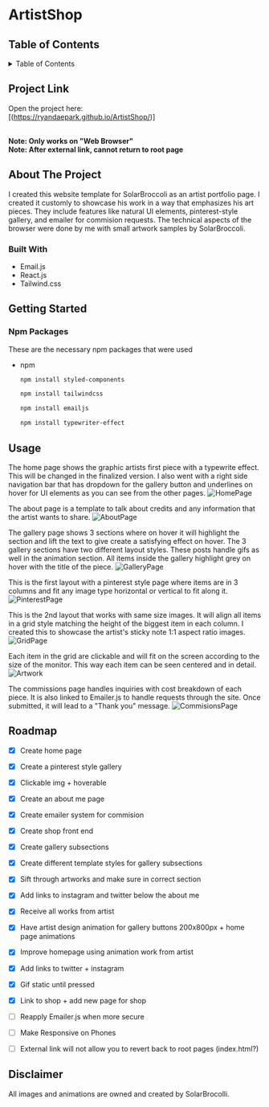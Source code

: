 # ArtistShop

<!-- TABLE OF CONTENTS -->
## Table of Contents

<details>
  <summary>Table of Contents</summary>
  <ol>
    <li>
      <a href="#project-link">Project Link</a>
    </li>
    <li>
      <a href="#about-the-project">About The Project</a>
      <ul>
        <li><a href="#built-with">Built With</a></li>
      </ul>
    </li>
    <li>
      <a href="#getting-started">Getting Started</a>
      <ul>
        <li><a href="#roadmap">Roadmap</a></li>
      </ul>
    </li>
    <li><a href="#usage">Usage</a></li>
    <li><a href="#disclaimer">Disclaimer</a></li>
  </ol>
</details>

<!-- PROJECT LINK -->
## Project Link

Open the project here: </br>
[(https://ryandaepark.github.io/ArtistShop/)]

</br>
<b> Note: Only works on "Web Browser" </b> 
</br>
<b> Note: After external link, cannot return to root page </b> 

<!-- ABOUT THE PROJECT -->
## About The Project

I created this website template for SolarBroccoli as an artist portfolio page. I created it customly to showcase his work in a way that emphasizes his art pieces. They include features like natural UI elements, pinterest-style gallery, and emailer for commision requests. The technical aspects of the browser were done by me with small artwork samples by SolarBroccoli. 

### Built With

* Email.js
* React.js
* Tailwind.css


<!-- GETTING STARTED -->
## Getting Started

### Npm Packages
These are the necessary npm packages that were used

* npm
  ```sh
  npm install styled-components
  ```

  ```sh
  npm install tailwindcss
  ```

  ```sh
  npm install emailjs
  ```

  ```sh
  npm install typewriter-effect
  ```

<!-- USAGE EXAMPLES -->
## Usage
The home page shows the graphic artists first piece with a typewrite effect. This will be changed in the finalized version. I also went with a right side navigation bar that has dropdown for the gallery button and underlines on hover for UI elements as you can see from the other pages. 
![HomePage](https://github.com/ryandaepark/ArtistShop/assets/57121651/8c719149-2ed6-42d0-a454-c172a1928f90)
</br>

The about page is a template to talk about credits and any information that the artist wants to share. 
![AboutPage](https://github.com/ryandaepark/ArtistShop/assets/57121651/848d9f7f-f7e0-4fdf-98df-4150f2864a33)
</br>

The gallery page shows 3 sections where on hover it will highlight the section and lift the text to give create a satisfying effect on hover. The 3 gallery sections have two different layout styles. These posts handle gifs as well in the animation section. All items inside the gallery highlight grey on hover with the title of the piece. 
![GalleryPage](https://github.com/ryandaepark/ArtistShop/assets/57121651/f8c395d4-fbc8-4179-9449-68638796ebc5)
</br>

This is the first layout with a pinterest style page where items are in 3 columns and fit any image type horizontal or vertical to fit along it. 
![PinterestPage](https://github.com/ryandaepark/ArtistShop/assets/57121651/06ebead9-70a8-4418-a63d-88681e1966e8)
</br>

This is the 2nd layout that works with same size images. It will align all items in a grid style matching the height of the biggest item in each column. I created this to showcase the artist's sticky note 1:1 aspect ratio images. 
![GridPage](https://github.com/ryandaepark/ArtistShop/assets/57121651/e059c226-8f40-4d4b-9713-488227a5c364)
</br>

Each item in the grid are clickable and will fit on the screen according to the size of the monitor. This way each item can be seen centered and in detail. 
![Artwork](https://github.com/ryandaepark/ArtistShop/assets/57121651/c36e5ed5-cd02-4bf3-8a55-d95962268096)
</br>

The commissions page handles inquiries with cost breakdown of each piece. It is also linked to Emailer.js to handle requests through the site. Once submitted, it will lead to a "Thank you" message. 
![CommisionsPage](https://github.com/ryandaepark/ArtistShop/assets/57121651/e200819b-5bbe-40a1-bebd-fbffa7ca2f9a)
</br>

<!-- ROADMAP -->
## Roadmap

- [X] Create home page 
- [X] Create a pinterest style gallery 
- [X] Clickable img + hoverable
- [X] Create an about me page
- [X] Create emailer system for commision
- [X] Create shop front end
- [X] Create gallery subsections
- [X] Create different template styles for gallery subsections
- [X] Sift through artworks and make sure in correct section
- [X] Add links to instagram and twitter below the about me
- [X] Receive all works from artist
- [X] Have artist design animation for gallery buttons 200x800px  + home page animations
- [X] Improve homepage using animation work from artist 
- [X] Add links to twitter + instagram
- [X] Gif static until pressed
- [X] Link to shop + add new page for shop

- [ ] Reapply Emailer.js when more secure
- [ ] Make Responsive on Phones
- [ ] External link will not allow you to revert back to root pages (index.html?)

<!-- DISCLAIMER -->
## Disclaimer
All images and animations are owned and created by SolarBrocolli. 

